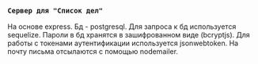 ### `Сервер для "Список дел"`

На основе express. Бд - postgresql.  Для запроса к бд используется sequelize. Пароли в бд хранятся в зашифрованном виде (bcryptjs).  Для работы с токенами аутентификации используется jsonwebtoken. На почту письма отсылаются с помощью nodemailer.








